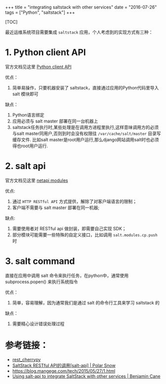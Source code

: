 +++
title = "integrating saltstack with other services"
date = "2016-07-26"
tags = ["Python", "saltstack"]
+++

[TOC]

最近运维系统项目需要集成 `saltstack` 应用，个人考虑到的实现方式有三种：

# 1. Python client API

官方文档见这里 [Python client API](https://docs.saltstack.com/en/latest/ref/clients/)

优点：
  
  1. 简单易操作，只要机器安装了 saltstack，直接通过应用的Python代码里导入 salt 模块即可

缺点：

  1. Python语言绑定
  2. 应用必须与 salt master 部署在同一台机器上
  3. saltstack任务执行时,某些处理是在调用方进程里执行,这样意味调用方的必须与salt master同用户,否则到时会没有权限往 `/var/cache/salt/master` 目录写缓存文件. 比如salt master是root用户运行,那么django网站调用salt时也必须得也root用户运行.
  
# 2. salt api

官方文档见这里 [netapi modules](https://docs.saltstack.com/en/latest/ref/netapi/all/index.html)

优点:

  1. 通过 `HTTP RESTful API` 方式提供，解除了对客户端语言的限制；
  2. 客户端不需要与 salt master 部署在同一机器;

缺点:

  1. 需要使用者对 RESTful api 做封装，即需要自己实现 SDK；
  2. 部分模块可能需要一些特殊的自定义接口，比如调用 `salt.modules.cp.push` 时
  
# 3. salt command

直接在应用中调用 salt 命令来执行任务，在python中，通常使用 subprocess.popen() 来执行系统指令

优点：

  1. 简单，容易理解，因为通常我们是通过 salt 的命令行工具来学习 saltstack 的

缺点：

  1. 需要精心设计错误处理过程

# 参考链接：

* [rest_cherrypy](https://docs.saltstack.com/en/latest/ref/netapi/all/salt.netapi.rest_cherrypy.html#a-note-about-curl)
* [SaltStack RESTful API的调用[salt-api] | Polar Snow](http://docs.20150509.cn/2016/03/21/SaltStack-RESTful-API%E7%9A%84%E8%B0%83%E7%94%A8-salt-api/)
* https://blog.mangege.com/tech/2015/05/27/1.html
* [Using salt-api to integrate SaltStack with other services | Benjamin Cane](http://bencane.com/2014/07/17/integrating-saltstack-with-other-services-via-salt-api/)









 

